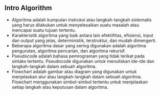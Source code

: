 ## Intro Algorithm
- Algoritma adalah kumpulan instruksi atau langkah-langkah sistematis yang harus dilakukan untuk menyelesaikan suatu masalah atau mencapai suatu tujuan tertentu.
- Karakteristik algoritma yang baik antara lain efektifitas, efisiensi, input dan output yang jelas, deterministik, terstruktur, dan mudah dimengerti.
- Beberapa algoritma dasar yang sering digunakan adalah algoritma pengurutan, algoritma pencarian, dan algoritma rekursif.
- Pseudocode adalah bahasa pemrograman yang tidak terikat pada sintaks tertentu. Pseudocode digunakan untuk menuliskan ide-ide dan langkah-langkah dalam sebuah algoritma.
- Flowchart adalah gambar atau diagram yang digunakan untuk menjelaskan alur atau langkah-langkah dalam sebuah algoritma. Flowchart menggunakan simbol-simbol tertentu untuk menjelaskan setiap langkah atau keputusan dalam algoritma.